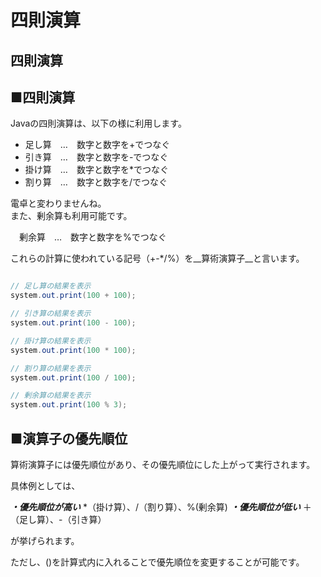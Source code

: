 # 四則演算
## 四則演算

## ■四則演算
Javaの四則演算は、以下の様に利用します。

* 足し算　…　数字と数字を+でつなぐ
* 引き算　…　数字と数字を-でつなぐ
* 掛け算　…　数字と数字を*でつなぐ
* 割り算　…　数字と数字を/でつなぐ

電卓と変わりませんね。  
また、剰余算も利用可能です。

　剰余算　…　数字と数字を%でつなぐ

これらの計算に使われている記号（+-\*/%）を__算術演算子__と言います。

```java

// 足し算の結果を表示
system.out.print(100 + 100);

// 引き算の結果を表示
system.out.print(100 - 100);

// 掛け算の結果を表示
system.out.print(100 * 100);

// 割り算の結果を表示
system.out.print(100 / 100);

// 剰余算の結果を表示
system.out.print(100 % 3);

```

## ■演算子の優先順位
算術演算子には優先順位があり、その優先順位にした上がって実行されます。

具体例としては、
 
***・優先順位が高い***
 \*（掛け算）、/（割り算）、%(剰余算)
***・優先順位が低い***
	＋（足し算）、-（引き算）
 
が挙げられます。
 
ただし、()を計算式内に入れることで優先順位を変更することが可能です。

